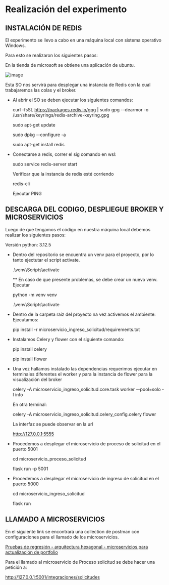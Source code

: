 # Realización del experimento

## INSTALACIÓN DE REDIS

El experimento se llevo a cabo en una máquina local con sistema operativo Windows.

Para esto se realizaron los siguientes pasos:

En la tienda de microsoft se obtiene una aplicación de ubuntu.

![image](https://github.com/user-attachments/assets/16337226-7dd3-45b5-8e02-ad1629f55973)

Esta SO nos servirá para desplegar una instancia de Redis con la cual trabajaremos las colas y el broker.

* Al abrir el SO se deben ejecutar los siguientes comandos:

  curl -fsSL https://packages.redis.io/gpg | sudo gpg --dearmor -o /usr/share/keyrings/redis-archive-keyring.gpg

  sudo apt-get update

  sudo dpkg --configure -a

  sudo apt-get install redis

* Conectarse a redis, correr el sig  comando en wsl:

  sudo service redis-server start

  Verificar que la instancia de redis esté corriendo

  redis-cli

  Ejecutar PING

## DESCARGA DEL CODIGO, DESPLIEGUE BROKER Y MICROSERVICIOS

Luego de que tengamos el código en nuestra máquina local debemos realizar los siguientes pasos:

Versión python: 3.12.5

* Dentro del repositorio se encuentra un venv para el proyecto, por lo tanto ejectutar el script activate.

  .\venv\Scripts\activate   

  ** En caso de que presente problemas, se debe crear un nuevo venv.
  Ejecutar 
  
  python -m venv venv
  
  .\venv\Scripts\activate   

* Dentro de la carpeta raiz del proyecto na vez activemos el ambiente:
Ejecutamos:
 
  pip install -r microservicio_ingreso_solicitud/requirements.txt

* Instalamos Celery y flower con el siguiente comando: 
 
  pip install celery 
  
  pip install flower

* Una vez hallamos instalado las dependencias requerimos ejecutar en terminales diferentes el worker y para la instancia de flower para la visualización del broker  

  celery -A microservicio_ingreso_solicitud.core.task worker --pool=solo -l info

  En otra terminal: 
  
    celery -A microservicio_ingreso_solicitud.celery_config.celery flower

  La interfaz se puede observar en la url 

    http://127.0.0.1:5555

* Procedemos a desplegar el microservicio de proceso de solicitud en el puerto 5001

   cd microservicio_proceso_solicitud

   flask run -p 5001

* Procedemos a desplegar el microservicio de ingreso de solicitud  en el puerto 5000

  cd microservicio_ingreso_solicitud
  
  flask run

## LLAMADO A MICROSERVICIOS 

En el siguiente link se encontrará una collection de postman con configuraciones para el llamado de los microservicios.

[Pruebas de regresión - arquitectura hexagonal - microservicios para actualización de portfolio](https://uniandes-my.sharepoint.com/personal/j_castanor_uniandes_edu_co/_layouts/15/download.aspx?UniqueId=4a2fb2a656904fa49b458c84b2580b37&e=nVSoRB)

Para el llamado al microservicio de Proceso solicitud se debe hacer una petición a:

http://127.0.0.1:5001/integraciones/solicitudes
